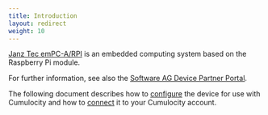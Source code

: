 ```yaml
---
title: Introduction
layout: redirect
weight: 10
---
```


[Janz Tec emPC-A/RPI](https://www.janztec.com/en/devices/embedded-computer/empc-arpi3) is an embedded computing system based on the Raspberry Pi module. 

For further information, see also the [Software AG Device Partner Portal](https://devicepartnerportal.softwareag.com/dcp-publicweb/#/devices/10014/3).

The following document describes how to [configure](/guides/devices/janztec/configuration) the device for use with Cumulocity and how to [connect](/guides/devices/janztec/connection) it to your Cumulocity account.